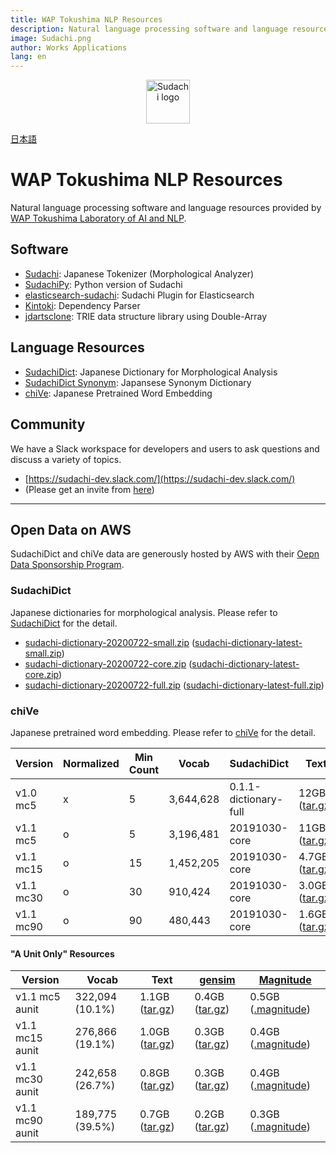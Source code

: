 ```yaml
---
title: WAP Tokushima NLP Resources
description: Natural language processing software and language resources provided by WAP Tokushima Laboratory of AI and NLP - Tokenizer Sudachi, word embedding chiVe, and more!
image: Sudachi.png
author: Works Applications
lang: en
---
```



<p align="center"><img width="70" src="./Sudachi.png" alt="Sudachi logo"></p>

[日本語](index)


# WAP Tokushima NLP Resources

Natural language processing software and language resources provided by [WAP Tokushima Laboratory of AI and NLP](https://www.worksap.co.jp/about/csr/nlp/).


## Software

- [Sudachi](https://github.com/WorksApplications/Sudachi): Japanese Tokenizer (Morphological Analyzer)
- [SudachiPy](https://github.com/WorksApplications/SudachiPy): Python version of Sudachi
- [elasticsearch-sudachi](https://github.com/WorksApplications/elasticsearch-sudachi): Sudachi Plugin for Elasticsearch
- [Kintoki](https://github.com/WorksApplications/kintoki): Dependency Parser
- [jdartsclone](https://github.com/WorksApplications/jdartsclone): TRIE data structure library using Double-Array


## Language Resources

- [SudachiDict](https://github.com/WorksApplications/SudachiDict): Japanese Dictionary for Morphological Analysis
- [SudachiDict Synonym](https://github.com/WorksApplications/SudachiDict/blob/develop/docs/synonyms.md): Japansese Synonym Dictionary
- [chiVe](https://github.com/WorksApplications/chiVe): Japanese Pretrained Word Embedding

## Community

We have a Slack workspace for developers and users to ask questions and discuss a variety of topics.

- [https://sudachi-dev.slack.com/](https://sudachi-dev.slack.com/)
- (Please get an invite from [here](https://join.slack.com/t/sudachi-dev/shared_invite/enQtMzg2NTI2NjYxNTUyLTMyYmNkZWQ0Y2E5NmQxMTI3ZGM3NDU0NzU4NGE1Y2UwYTVmNTViYjJmNDI0MWZiYTg4ODNmMzgxYTQ3ZmI2OWU))
  

***


## Open Data on AWS

SudachiDict and chiVe data are generously hosted by AWS with their [Oepn Data Sponsorship Program](https://registry.opendata.aws/sudachi/).

### SudachiDict

Japanese dictionaries for morphological analysis. Please refer to [SudachiDict](https://github.com/WorksApplications/SudachiDict) for the detail.

- [sudachi-dictionary-20200722-small.zip](https://sudachi.s3-ap-northeast-1.amazonaws.com/sudachidict/sudachi-dictionary-20200722-small.zip) ([sudachi-dictionary-latest-small.zip](https://sudachi.s3-ap-northeast-1.amazonaws.com/sudachidict/sudachi-dictionary-latest-small.zip))
- [sudachi-dictionary-20200722-core.zip](https://sudachi.s3-ap-northeast-1.amazonaws.com/sudachidict/sudachi-dictionary-20200722-core.zip) ([sudachi-dictionary-latest-core.zip](https://sudachi.s3-ap-northeast-1.amazonaws.com/sudachidict/sudachi-dictionary-latest-core.zip))
- [sudachi-dictionary-20200722-full.zip](https://sudachi.s3-ap-northeast-1.amazonaws.com/sudachidict/sudachi-dictionary-20200722-full.zip) ([sudachi-dictionary-latest-full.zip](https://sudachi.s3-ap-northeast-1.amazonaws.com/sudachidict/sudachi-dictionary-latest-full.zip))

### chiVe

Japanese pretrained word embedding. Please refer to [chiVe](https://github.com/WorksApplications/chiVe) for the detail.

| Version   | Normalized | Min Count | Vocab     | SudachiDict           | Text                                                                                          | [gensim](https://radimrehurek.com/gensim/)                                                           | [Magnitude](https://github.com/plasticityai/magnitude)                                               |
| --------- | ---------- | --------- | --------- | --------------------- | --------------------------------------------------------------------------------------------- | ---------------------------------------------------------------------------------------------------- | ---------------------------------------------------------------------------------------------------- |
| v1.0 mc5  | x          | 5         | 3,644,628 | 0.1.1-dictionary-full | 12GB ([tar.gz](https://sudachi.s3-ap-northeast-1.amazonaws.com/chive/chive-1.0-mc5.tar.gz))   | 4.1GB ([tar.gz](https://sudachi.s3-ap-northeast-1.amazonaws.com/chive/chive-1.0-mc5_gensim.tar.gz))  | 6.7GB ([.magnitude](https://sudachi.s3-ap-northeast-1.amazonaws.com/chive/chive-1.0-mc5.magnitude))  |
| v1.1 mc5  | o          | 5         | 3,196,481 | 20191030-core         | 11GB ([tar.gz](https://sudachi.s3-ap-northeast-1.amazonaws.com/chive/chive-1.1-mc5.tar.gz))   | 3.6GB ([tar.gz](https://sudachi.s3-ap-northeast-1.amazonaws.com/chive/chive-1.1-mc5_gensim.tar.gz))  | 6.0GB ([.magnitude](https://sudachi.s3-ap-northeast-1.amazonaws.com/chive/chive-1.1-mc5.magnitude))  |
| v1.1 mc15 | o          | 15        | 1,452,205 | 20191030-core         | 4.7GB ([tar.gz](https://sudachi.s3-ap-northeast-1.amazonaws.com/chive/chive-1.1-mc15.tar.gz)) | 1.7GB ([tar.gz](https://sudachi.s3-ap-northeast-1.amazonaws.com/chive/chive-1.1-mc15_gensim.tar.gz)) | 2.6GB ([.magnitude](https://sudachi.s3-ap-northeast-1.amazonaws.com/chive/chive-1.1-mc15.magnitude)) |
| v1.1 mc30 | o          | 30        | 910,424   | 20191030-core         | 3.0GB ([tar.gz](https://sudachi.s3-ap-northeast-1.amazonaws.com/chive/chive-1.1-mc30.tar.gz)) | 1.1GB ([tar.gz](https://sudachi.s3-ap-northeast-1.amazonaws.com/chive/chive-1.1-mc30_gensim.tar.gz)) | 1.6GB ([.magnitude](https://sudachi.s3-ap-northeast-1.amazonaws.com/chive/chive-1.1-mc30.magnitude)) |
| v1.1 mc90 | o          | 90        | 480,443   | 20191030-core         | 1.6GB ([tar.gz](https://sudachi.s3-ap-northeast-1.amazonaws.com/chive/chive-1.1-mc90.tar.gz)) | 0.6GB ([tar.gz](https://sudachi.s3-ap-northeast-1.amazonaws.com/chive/chive-1.1-mc90_gensim.tar.gz)) | 0.8GB ([.magnitude](https://sudachi.s3-ap-northeast-1.amazonaws.com/chive/chive-1.1-mc90.magnitude)) |

#### "A Unit Only" Resources

| Version         | Vocab           | Text                                                                                                | [gensim](https://radimrehurek.com/gensim/)                                                                 | [Magnitude](https://github.com/plasticityai/magnitude)                                                     |
| --------------- | --------------- | --------------------------------------------------------------------------------------------------- | ---------------------------------------------------------------------------------------------------------- | ---------------------------------------------------------------------------------------------------------- |
| v1.1 mc5 aunit  | 322,094 (10.1%) | 1.1GB ([tar.gz](https://sudachi.s3-ap-northeast-1.amazonaws.com/chive/chive-1.1-mc5-aunit.tar.gz))  | 0.4GB ([tar.gz](https://sudachi.s3-ap-northeast-1.amazonaws.com/chive/chive-1.1-mc5-aunit_gensim.tar.gz))  | 0.5GB ([.magnitude](https://sudachi.s3-ap-northeast-1.amazonaws.com/chive/chive-1.1-mc5-aunit.magnitude))  |
| v1.1 mc15 aunit | 276,866 (19.1%) | 1.0GB ([tar.gz](https://sudachi.s3-ap-northeast-1.amazonaws.com/chive/chive-1.1-mc15-aunit.tar.gz)) | 0.3GB ([tar.gz](https://sudachi.s3-ap-northeast-1.amazonaws.com/chive/chive-1.1-mc15-aunit_gensim.tar.gz)) | 0.4GB ([.magnitude](https://sudachi.s3-ap-northeast-1.amazonaws.com/chive/chive-1.1-mc15-aunit.magnitude)) |
| v1.1 mc30 aunit | 242,658 (26.7%) | 0.8GB ([tar.gz](https://sudachi.s3-ap-northeast-1.amazonaws.com/chive/chive-1.1-mc30-aunit.tar.gz)) | 0.3GB ([tar.gz](https://sudachi.s3-ap-northeast-1.amazonaws.com/chive/chive-1.1-mc30-aunit_gensim.tar.gz)) | 0.4GB ([.magnitude](https://sudachi.s3-ap-northeast-1.amazonaws.com/chive/chive-1.1-mc30-aunit.magnitude)) |
| v1.1 mc90 aunit | 189,775 (39.5%) | 0.7GB ([tar.gz](https://sudachi.s3-ap-northeast-1.amazonaws.com/chive/chive-1.1-mc90-aunit.tar.gz)) | 0.2GB ([tar.gz](https://sudachi.s3-ap-northeast-1.amazonaws.com/chive/chive-1.1-mc90-aunit_gensim.tar.gz)) | 0.3GB ([.magnitude](https://sudachi.s3-ap-northeast-1.amazonaws.com/chive/chive-1.1-mc90-aunit.magnitude)) |
